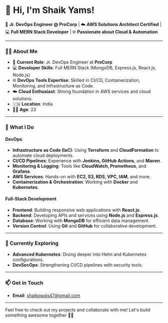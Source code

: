 # 👋 Hi, I'm Shaik Yams!  

🚀 **Jr. DevOps Engineer @ ProCorp** | ☁️ **AWS Solutions Architect Certified** | 💻 **Full MERN Stack Developer** | 🌐 **Passionate about Cloud & Automation**  

---

### 👨‍💻 About Me  
- 🎯 **Current Role**: Jr. DevOps Engineer at **ProCorp**  
- 💻 **Developer Skills**: Full MERN Stack (MongoDB, Express.js, React.js, Node.js)  
- 🌐 **DevOps Tools Expertise**: Skilled in CI/CD, Containerization, Monitoring, and Infrastructure as Code.  
- ☁️ **Cloud Enthusiast**: Strong foundation in AWS services and cloud solutions.  
- 🇮🇳 **Location**: India  
- 🧑‍🎓 **Age**: 23  

---

### 💼 What I Do  
#### DevOps  
- **Infrastructure as Code (IaC)**: Using **Terraform** and **CloudFormation** to automate cloud deployments.  
- **CI/CD Pipelines**: Experience with **Jenkins, GitHub Actions**, and **Maven**.  
- **Monitoring & Logging**: Tools like **CloudWatch, Prometheus**, and **Grafana**.  
- **AWS Services**: Hands-on with **EC2, S3, RDS, VPC, IAM**, and more.  
- **Containerization & Orchestration**: Working with **Docker** and **Kubernetes**.  

#### Full-Stack Development  
- **Frontend**: Building responsive web applications with **React.js**.  
- **Backend**: Developing APIs and services using **Node.js** and **Express.js**.  
- **Database**: Working with **MongoDB** for efficient data management.  
- **Version Control**: Using **Git** and **GitHub** for collaborative development.  

---

### 🌱 Currently Exploring  
- **Advanced Kubernetes**: Diving deeper into Helm and Kubernetes configurations.  
- **DevSecOps**: Strengthening CI/CD pipelines with security tools.    

---

### 📫 Get in Touch  
- **Email**: shaikowais47@gmail.com
  
---

Feel free to check out my projects and collaborate with me! Let's build something awesome together 🚀✨  

<!---
ShaikYams97/ShaikYams97 is a ✨ special ✨ repository because its `README.md` (this file) appears on your GitHub profile.
You can click the Preview link to take a look at your changes.
--->
